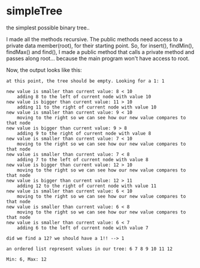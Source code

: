 # simpleTree
the simplest possible binary tree.. 

I made all the methods recursive. The public methods need access to a private data member(root), for their starting point. So, for insert(), findMin(), findMax() and find(), I made a public method that calls a private method and passes along root... because the main program won't have access to root.

Now, the output looks like this:
```
at this point, the tree should be empty. Looking for a 1: 1

new value is smaller than current value: 8 < 10
	adding 8 to the left of current node with value 10
new value is bigger than current value: 11 > 10
	adding 11 to the right of current node with value 10
new value is smaller than current value: 9 < 10
	moving to the right so we can see how our new value compares to that node
new value is bigger than current value: 9 > 8
	adding 9 to the right of current node with value 8
new value is smaller than current value: 7 < 10
	moving to the right so we can see how our new value compares to that node
new value is smaller than current value: 7 < 8
	adding 7 to the left of current node with value 8
new value is bigger than current value: 12 > 10
	moving to the right so we can see how our new value compares to that node
new value is bigger than current value: 12 > 11
	adding 12 to the right of current node with value 11
new value is smaller than current value: 6 < 10
	moving to the right so we can see how our new value compares to that node
new value is smaller than current value: 6 < 8
	moving to the right so we can see how our new value compares to that node
new value is smaller than current value: 6 < 7
	adding 6 to the left of current node with value 7
	
did we find a 12? we should have a 1!! --> 1

an ordered list represent values in our tree: 6 7 8 9 10 11 12 

Min: 6, Max: 12



```


